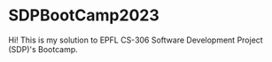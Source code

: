# SDPBootCamp2023

Hi! This is my solution to EPFL CS-306 Software Development Project (SDP)'s Bootcamp.
